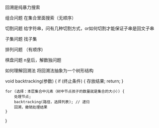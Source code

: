 回溯是纯暴力搜索

组合问题  在集合里面搜索（无顺序）

切割问题   给字符串，问有几种切割方式，or如何切割才能保证子串是回文子串

子集问题   找子集

排列问题    （有顺序)

棋盘问题    n皇后，解数独问题


如何理解回溯法
将回溯法抽象为一个树形结构




void backtracking(参数) {
    if (终止条件) {
        存放结果;
        return;
    }

    for (选择：本层集合中元素（树中节点孩子的数量就是集合的大小）) {
        处理节点;
        backtracking(路径，选择列表); // 递归
        回溯，撤销处理结果
    }
}

